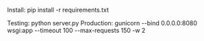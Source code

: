Install: pip install -r requirements.txt 

Testing: python server.py
Production: gunicorn --bind 0.0.0.0:8080 wsgi:app --timeout 100 --max-requests 150 -w 2